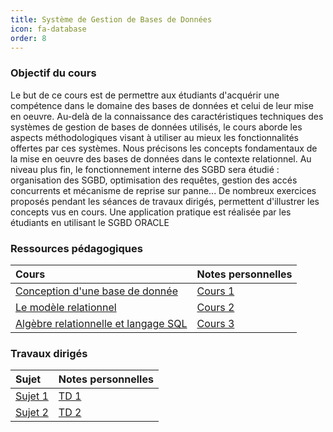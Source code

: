 ```yaml
---
title: Système de Gestion de Bases de Données 
icon: fa-database
order: 8
---
```


### Objectif du cours

Le but de ce cours est de permettre aux étudiants d'acquérir une compétence dans le domaine des bases de données et celui de leur
mise en oeuvre. Au-delà de la connaissance des caractéristiques techniques des systèmes de gestion de bases de données
utilisés, le cours aborde les aspects méthodologiques visant à utiliser au mieux les fonctionnalités offertes par ces systèmes.
Nous précisons les concepts fondamentaux de la mise en oeuvre des bases de données dans le contexte relationnel. Au niveau plus fin, le fonctionnement interne des SGBD sera étudié : organisation des SGBD, optimisation des requêtes, gestion des accés concurrents et mécanisme de reprise sur panne... De nombreux exercices proposés pendant les séances de travaux dirigés, permettent
d'illustrer les concepts vus en cours. Une application pratique est réalisée par les étudiants en utilisant le SGBD ORACLE

### Ressources pédagogiques 

| Cours                                  | Notes personnelles |
| :--                                    | :--                |
| [Conception d'une base de donnée]      | [Cours 1]          |
| [Le modèle relationnel]                | [Cours 2]          |
| [Algèbre relationnelle et langage SQL] | [Cours 3]          |


### Travaux dirigés 

| Sujet     | Notes personnelles |
| :--       | :--                |
| [Sujet 1] | [TD 1]             |
| [Sujet 2] | [TD 2]             |


[Conception d'une base de donnée]: https://moodle.bordeaux-inp.fr/mod/resource/view.php?id=47001

[Le modèle relationnel]:https://moodle.bordeaux-inp.fr/mod/resource/view.php?id=48120

[Algèbre relationnelle et langage SQL]:https://moodle.bordeaux-inp.fr/mod/resource/view.php?id=40788

[Cours 1]:/assets/md/bdd/cours1
[Cours 2]:/assets/md/bdd/cours2
[Cours 3]:/assets/md/bdd/cours3

[Sujet 1]:https://moodle.bordeaux-inp.fr/pluginfile.php/49008/mod_resource/content/3/td1.pdf
[Sujet 2]:https://moodle.bordeaux-inp.fr/pluginfile.php/49009/mod_resource/content/1/td2.pdf
[TD 1]:/assets/md/bdd/td1
[TD 2]:/assets/md/bdd/td2
